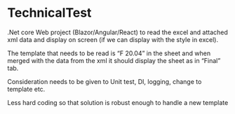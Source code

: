 # TechnicalTest
.Net core Web project (Blazor/Angular/React) to read the excel and attached xml data and display on screen (if we can display with the style in excel).

The template that needs to be read is “F 20.04” in the sheet and when merged with the data from the xml it should display the sheet as in “Final” tab.

Consideration needs to be given to Unit test, DI, logging, change to template etc.

Less hard coding so that solution is robust enough to handle a new template
